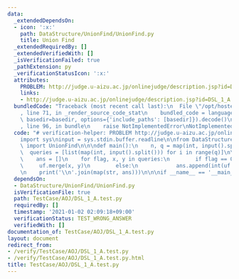 ```yaml
---
data:
  _extendedDependsOn:
  - icon: ':x:'
    path: DataStructure/UnionFind/UnionFind.py
    title: Union Find
  _extendedRequiredBy: []
  _extendedVerifiedWith: []
  _isVerificationFailed: true
  _pathExtension: py
  _verificationStatusIcon: ':x:'
  attributes:
    PROBLEM: http://judge.u-aizu.ac.jp/onlinejudge/description.jsp?id=DSL_1_A
    links:
    - http://judge.u-aizu.ac.jp/onlinejudge/description.jsp?id=DSL_1_A
  bundledCode: "Traceback (most recent call last):\n  File \"/opt/hostedtoolcache/Python/3.9.1/x64/lib/python3.9/site-packages/onlinejudge_verify/documentation/build.py\"\
    , line 71, in _render_source_code_stat\n    bundled_code = language.bundle(stat.path,\
    \ basedir=basedir, options={'include_paths': [basedir]}).decode()\n  File \"/opt/hostedtoolcache/Python/3.9.1/x64/lib/python3.9/site-packages/onlinejudge_verify/languages/python.py\"\
    , line 96, in bundle\n    raise NotImplementedError\nNotImplementedError\n"
  code: "# verification-helper: PROBLEM http://judge.u-aizu.ac.jp/onlinejudge/description.jsp?id=DSL_1_A\n\
    import sys\ninput = sys.stdin.buffer.readline\n\nfrom DataStructure.UnionFind.UnionFind\
    \ import UnionFind\n\n\ndef main():\n    n, q = map(int, input().split())\n  \
    \  queries = [list(map(int, input().split())) for i in range(q)]\n\n    uf = UnionFind(n)\n\
    \    ans = []\n    for flag, x, y in queries:\n        if flag == 0:\n       \
    \     uf.merge(x, y)\n        else:\n            ans.append(int(uf.same(x, y)))\n\
    \n    print('\\n'.join(map(str, ans)))\n\n\nif __name__ == '__main__':\n    main()\n"
  dependsOn:
  - DataStructure/UnionFind/UnionFind.py
  isVerificationFile: true
  path: TestCase/AOJ/DSL_1_A.test.py
  requiredBy: []
  timestamp: '2021-01-02 02:09:18+09:00'
  verificationStatus: TEST_WRONG_ANSWER
  verifiedWith: []
documentation_of: TestCase/AOJ/DSL_1_A.test.py
layout: document
redirect_from:
- /verify/TestCase/AOJ/DSL_1_A.test.py
- /verify/TestCase/AOJ/DSL_1_A.test.py.html
title: TestCase/AOJ/DSL_1_A.test.py
---
```

